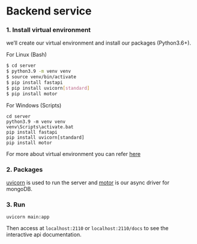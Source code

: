 # Backend service


### 1. Install virtual environment

we’ll create our virtual environment and install our packages (Python3.6+).

For Linux (Bash)
```` Bash
$ cd server
$ python3.9 -m venv venv
$ source venv/bin/activate
$ pip install fastapi
$ pip install uvicorn[standard]
$ pip install motor
````

For Windows (Scripts)
````
cd server
python3.9 -m venv venv
venv\Scripts\activate.bat
pip install fastapi
pip install uvicorn[standard]
pip install motor
````

For more about virtual environment you can refer [here](https://docs.python.org/3/tutorial/venv.html)

### 2. Packages

[uvicorn](https://www.uvicorn.org/) is used to run the server and [motor](https://pypi.org/project/motor/) is our async driver for mongoDB.

### 3. Run

````
uvicorn main:app
````

Then access at `localhost:2110` or `localhost:2110/docs` to see the interactive api documentation.
